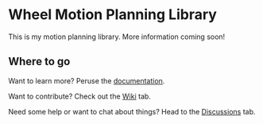 # Wheel Motion Planning Library

This is my motion planning library. More information coming soon!

## Where to go

Want to learn more? Peruse the
[documentation](adamlm.github.io/libwheel-motion_planning).

Want to contribute? Check out the
[Wiki](https://github.com/adamlm/libwheel-motion_planning/wiki) tab.

Need some help or want to chat about things? Head to the
[Discussions](https://github.com/adamlm/libwheel-motion_planning/discussions)
tab.
